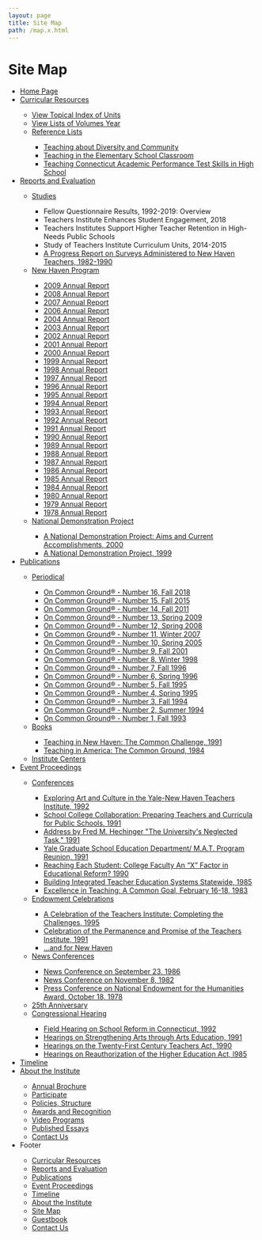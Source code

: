 ```yaml
---
layout: page
title: Site Map
path: /map.x.html
---
```


<h1 class="page-title">Site Map</h1>

<ul>
    <li class="sitemap_list"><a class="sitemap_link" href="/">Home Page</a></li>
    <li class="sitemap_list"><a class="sitemap_link" href="/curriculum">Curricular Resources</a></li>
        <ul>
            <li class="sitemap_list"><a class="sitemap_link" href="/curriculum/indexes/">View Topical Index of Units </a></li>
            <li class="sitemap_list"><a class="sitemap_link" href="/curriculum/units">View Lists of Volumes Year</a></li>
            <li class="sitemap_list"><a class="sitemap_link" href="/curriculum/referencelists">Reference Lists</a></li>
                <ul>
                    <li class="sitemap_list"><a class="sitemap_link" href="/curriculum/referencelists/diversity">Teaching about Diversity and Community</a></li>
                    <li class="sitemap_list"><a class="sitemap_link" href="/curriculum/referencelists/elementary">Teaching in the Elementary School Classroom</a></li>
                    <li class="sitemap_list"><a class="sitemap_link" href="/curriculum/referencelists/high">Teaching Connecticut Academic Performance Test Skills in High School</a></li>
                </ul>
        </ul>
    <li class="sitemap_list"><a class="sitemap_link" href="/brochures">Reports and Evaluation</a></li>
        <ul>
            <li class="sitemap_list"><a class="sitemap_link" href="/brochures/studies">Studies</a></li>
                <ul>
                    <li class="sitemap_list">Fellow Questionnaire Results, 1992-2019: Overview</li>
                    <li class="sitemap_list">Teachers Institute Enhances Student Engagement, 2018</li>
                    <li class="sitemap_list">Teachers Institutes Support Higher Teacher Retention in High-Needs Public Schools</li>
                    <li class="sitemap_list">Study of Teachers Institute Curriculum Units, 2014-2015</li>
                    <li class="sitemap_list"><a class="sitemap_link" href="/brochures/D6/">A Progress Report on Surveys Administered to New Haven Teachers, 1982-1990</a></li>
                </ul>
            <li class="sitemap_list"><a class="sitemap_link" href="/brochures/NewHavenProgram">New Haven Program</a></li>
                <ul>
                    <li class="sitemap_list"><a class="sitemap_link" href="/pdfs/ar/ar2009-full.pdf">2009 Annual Report</a></li>
                    <li class="sitemap_list"><a class="sitemap_link" href="/pdfs/ar/ar2008-full.pdf">2008 Annual Report</a></li>
                    <li class="sitemap_list"><a class="sitemap_link" href="/pdfs/ar/ar2007-full.pdf">2007 Annual Report</a></li>
                    <li class="sitemap_list"><a class="sitemap_link" href="/brochures/A3/2006/">2006 Annual Report</a></li>
                    <li class="sitemap_list"><a class="sitemap_link" href="/pdfs/ar/ar2004-full.pdf">2004 Annual Report</a></li>
                    <li class="sitemap_list"><a class="sitemap_link" href="/brochures/A3/2003">2003 Annual Report</a></li>
                    <li class="sitemap_list"><a class="sitemap_link" href="/brochures/A3/2002">2002 Annual Report</a></li>
                    <li class="sitemap_list"><a class="sitemap_link" href="/brochures/A3/2001/">2001 Annual Report</a></li>
                    <li class="sitemap_list"><a class="sitemap_link" href="/brochures/A3/2000">2000 Annual Report</a></li>
                    <li class="sitemap_list"><a class="sitemap_link" href="/brochures/A3/1999">1999 Annual Report</a></li>
                    <li class="sitemap_list"><a class="sitemap_link" href="/brochures/A3/1998">1998 Annual Report</a></li>
                    <li class="sitemap_list"><a class="sitemap_link" href="/pdfs/ar/ar1997.pdf">1997 Annual Report</a></li>
                    <li class="sitemap_list"><a class="sitemap_link" href="/brochures/A3/1996">1996 Annual Report</a></li>
                    <li class="sitemap_list"><a class="sitemap_link" href="/pdfs/ar/1995-annual-report.pdf">1995 Annual Report</a></li>
                    <li class="sitemap_list"><a class="sitemap_link" href="/pdfs/ar/1994-annual-report.pdf">1994 Annual Report</a></li>
                    <li class="sitemap_list"><a class="sitemap_link" href="/pdfs/ar/1993-annual-report.pdf">1993 Annual Report</a></li>
                    <li class="sitemap_list"><a class="sitemap_link" href="/pdfs/ar/1992-annual-report.pdf">1992 Annual Report</a></li>
                    <li class="sitemap_list"><a class="sitemap_link" href="/pdfs/ar/1991-annual-report.pdf">1991 Annual Report</a></li>
                    <li class="sitemap_list"><a class="sitemap_link" href="/pdfs/ar/1990-annual-report.pdf">1990 Annual Report</a></li>
                    <li class="sitemap_list"><a class="sitemap_link" href="/pdfs/ar/1989-annual-report-typescript.pdf">1989 Annual Report</a></li>
                    <li class="sitemap_list"><a class="sitemap_link" href="/pdfs/ar/1988-annual-report-typescript.pdf">1988 Annual Report</a></li>
                    <li class="sitemap_list"><a class="sitemap_link" href="/pdfs/ar/1987-annual-report-typescript.pdf">1987 Annual Report</a></li>
                    <li class="sitemap_list"><a class="sitemap_link" href="/pdfs/ar/1986-annual-report-typescript.pdf">1986 Annual Report</a></li>
                    <li class="sitemap_list"><a class="sitemap_link" href="/pdfs/ar/1985-annual-report-typescript.pdf">1985 Annual Report</a></li>
                    <li class="sitemap_list"><a class="sitemap_link" href="/pdfs/ar/1984-annual-report-typescript.pdf">1984 Annual Report</a></li>
                    <li class="sitemap_list"><a class="sitemap_link" href="/pdfs/ar/1980-annual-report.pdf">1980 Annual Report</a></li>
                    <li class="sitemap_list"><a class="sitemap_link" href="/pdfs/ar/1979-annual-report.pdf">1979 Annual Report</a></li>
                    <li class="sitemap_list"><a class="sitemap_link" href="/pdfs/ar/1978-annual-report.pdf">1978 Annual Report</a></li>
                </ul>
            <li class="sitemap_list"><a class="sitemap_link" href="/brochures/nationdemonstrationpj">National Demonstration Project</a></li>
                <ul>
                    <li class="sitemap_list"><a class="sitemap_link" href="/ndp/NDP.html">A National Demonstration Project: Aims and Current Accomplishments, 2000</a></li>
                    <li class="sitemap_list"><a class="sitemap_link" href="/ndp/ndp1999.html">A National Demonstration Project, 1999</a></li>
                </ul>
        </ul>
    <li class="sitemap_list"><a class="sitemap_link" href="/pubs">Publications</a></li>
        <ul>
            <li class="sitemap_list"><a class="sitemap_link" href="/pubs/periodical">Periodical </a></li>
                <ul>
                    <li class="sitemap_list"><a class="sitemap_link" href="/pdfs/ocg/ocg16.pdf">On Common Ground® - Number 16, Fall 2018 </a></li>
                    <li class="sitemap_list"><a class="sitemap_link" href="/pdfs/ocg/ocg15.pdf">On Common Ground® - Number 15, Fall 2015</a></li>
                    <li class="sitemap_list"><a class="sitemap_link" href="/pdfs/ocg/ocg14.pdf">On Common Ground® - Number 14, Fall 2011 </a></li>
                    <li class="sitemap_list"><a class="sitemap_link" href="/pdfs/ocg/ocg13.pdf">On Common Ground® - Number 13, Spring 2009 </a></li>
                    <li class="sitemap_list"><a class="sitemap_link" href="/pdfs/ocg/ocg12.pdf">On Common Ground® - Number 12, Spring 2008</a></li>
                    <li class="sitemap_list"><a class="sitemap_link" href="/pdfs/ocg/ocg11.pdf">On Common Ground® - Number 11, Winter 2007</a></li>
                    <li class="sitemap_list"><a class="sitemap_link" href="/pdfs/ocg/ocg10.pdf">On Common Ground® - Number 10, Spring 2005</a></li>
                    <li class="sitemap_list"><a class="sitemap_link" href="/pdfs/ocg/ocg9.pdf">On Common Ground® - Number 9, Fall 2001</a></li>
                    <li class="sitemap_list"><a class="sitemap_link" href="/pdfs/ocg/ocg8.pdf">On Common Ground® - Number 8, Winter 1998</a></li>
                    <li class="sitemap_list"><a class="sitemap_link" href="/pdfs/ocg/ocg7.pdf">On Common Ground® - Number 7, Fall 1996</a></li>
                    <li class="sitemap_list"><a class="sitemap_link" href="/pdfs/ocg/ocg6.pdf">On Common Ground® - Number 6, Spring 1996</a></li>
                    <li class="sitemap_list"><a class="sitemap_link" href="/pdfs/ocg/ocg5.pdf">On Common Ground® - Number 5, Fall 1995</a></li>
                    <li class="sitemap_list"><a class="sitemap_link" href="/pdfs/ocg/ocg4.pdf">On Common Ground® - Number 4, Spring 1995</a></li>
                    <li class="sitemap_list"><a class="sitemap_link" href="/pdfs/ocg/ocg3.pdf">On Common Ground® - Number 3, Fall 1994</a></li>
                    <li class="sitemap_list"><a class="sitemap_link" href="/pdfs/ocg/ocg2.pdf">On Common Ground® - Number 2, Summer 1994</a></li>
                    <li class="sitemap_list"><a class="sitemap_link" href="/pdfs/ocg/ocg1.pdf">On Common Ground® - Number 1, Fall 1993</a></li>
                </ul>
            <li class="sitemap_list"><a class="sitemap_link" href="/pubs/books">Books</a></li>
                <ul>
                    <li class="sitemap_list"><a class="sitemap_link" href="/pubs/A5">Teaching in New Haven: The Common Challenge, 1991</a></li>
                    <li class="sitemap_list"><a class="sitemap_link" href="/pubs/A4">Teaching in America: The Common Ground, 1984</li>
                </ul>
            <li class="sitemap_list"><a class="sitemap_link" href="/brochures/CenterManual/">Institute Centers</a></li>
        </ul>
    <li class="sitemap_list"><a class="sitemap_link" href="/event-proceedings">Event Proceedings</a></li>
        <ul>
            <li class="sitemap_list"><a class="sitemap_link" href="/event-proceedings/conferences">Conferences</a></li>
                <ul>
                    <li class="sitemap_list"><a class="sitemap_link" href="/transcripts/C16.html">Exploring Art and Culture in the Yale-New Haven Teachers Institute, 1992</a></li>
                    <li class="sitemap_list"><a class="sitemap_link" href="/transcripts/F14a.html">School­ College Collaboration: Preparing Teachers and Curricula for Public Schools, 1991 </a></li>
                    <li class="sitemap_list"><a class="sitemap_link" href="/transcripts/F14d.html">Address by Fred M. Hechinger "The University's Neglected Task," 1991</a></li>
                    <li class="sitemap_list"><a class="sitemap_link" href="/transcripts/F13.html">Yale Graduate School Education Department/ M.A.T. Program Reunion, 1991</a></li>
                    <li class="sitemap_list"><a class="sitemap_link" href="/transcripts/F11.html">Reaching Each Student: College Faculty An “X” Factor in Educational Reform? 1990</a></li>
                    <li class="sitemap_list"><a class="sitemap_link" href="/transcripts/C2.html">Building Integrated Teacher Education Systems Statewide, 1985 </a></li>
                    <li class="sitemap_list"><a class="sitemap_link" href="/transcripts/F4.html">Excellence in Teaching: A Common Goal, February 16-18, 1983 </a></li>
                </ul>
            <li class="sitemap_list"><a class="sitemap_link" href="/event-proceedings/endowment">Endowment Celebrations</a></li>
                <ul>
                    <li class="sitemap_list"><a class="sitemap_link" href="/transcripts/F16.html">A Celebration of the Teachers Institute: Completing the Challenges, 1995</a></li>
                    <li class="sitemap_list"><a class="sitemap_link" href="/transcripts/F12.html">Celebration of the Permanence and Promise of the Teachers Institute, 1991</a></li>
                    <li class="sitemap_list"><a class="sitemap_link" href="/brochures/A2.html ">...and for New Haven</a></li>
                </ul>
            <li class="sitemap_list"><a class="sitemap_link" href="/event-proceedings/news-conferences">News Conferences</a></li>
                <ul>
                    <li class="sitemap_list"><a class="sitemap_link" href="/transcripts/F7.html">News Conference on September 23, 1986</a></li>
                    <li class="sitemap_list"><a class="sitemap_link" href="/transcripts/F13.html">News Conference on November 8, 1982</a></li>
                    <li class="sitemap_list"><a class="sitemap_link" href="/transcripts/F1.html">Press Conference on National Endowment for the Humanities Award, October 18, 1978</a></li>
                </ul>
            <li class="sitemap_list"><a class="sitemap_link" href="/transcripts/25thTranscript.html">25th Anniversary</a></li>
            <li class="sitemap_list"><a class="sitemap_link" href="/congressional.html">Congressional Hearing</a></li>
                <ul>
                    <li class="sitemap_list"><a class="sitemap_link" href="/pdfs/senate-edu-arts-humanities-labor-sept92.pdf">Field Hearing on School Reform in Connecticut, 1992</li>
                    <li class="sitemap_list"><a class="sitemap_link" href="/pdfs/house-arts-appropriations-interior-mar91.pdf">Hearings on Strengthening Arts through Arts Education, 1991</li>
                    <li class="sitemap_list"><a class="sitemap_link" href="https://drive.google.com/file/d/1NlqYppUab8fQxBQTV8L_GfWP8xJQ7TiD/view">Hearings on the Twenty-First Century Teachers Act, 1990</a></li>
                    <li class="sitemap_list"><a class="sitemap_link" href="https://drive.google.com/file/d/10XbR5iNBH_iTLa8XpIPOVxDeHGqJth31/view">Hearings on Reauthorization of the Higher Education Act, l985</a></li>
                </ul>
        </ul>
    <li class="sitemap_list"><a class="sitemap_link" href="/timeline"><a class="sitemap_link" href="">Timeline</a></li>
    <li class="sitemap_list"><a class="sitemap_link" href="/about">About the Institute</a></li>
        <ul>
            <li class="sitemap_list"><a class="sitemap_link" href="/brochures/annual-brochure.html">Annual Brochure </a></li>
            <li class="sitemap_list"><a class="sitemap_link" href="/participate">Participate</a></li>
            <li class="sitemap_list"><a class="sitemap_link" href="/brochures/A6.html">Policies, Structure</a></li>
            <li class="sitemap_list"><a class="sitemap_link" href="/brochures/A9.html">Awards and Recognition</a></li>
            <li class="sitemap_list"><a class="sitemap_link" href="/brochures/video-programs.html">Video Programs</a></li>
            <li class="sitemap_list"><a class="sitemap_link" href="/articles/index.html">Published Essays</a></li>
            <li class="sitemap_list"><a class="sitemap_link" href="/comments.html">Contact Us</a></li>
        </ul>
    <li class="sitemap_list">Footer</li>
        <ul>
            <li class="sitemap_list"><a class="sitemap_link" href="/curriculum">Curricular Resources </a></li>
            <li class="sitemap_list"><a class="sitemap_link" href="/brochures">Reports and Evaluation</a></li>
            <li class="sitemap_list"><a class="sitemap_link" href="/pubs">Publications</a></li>
            <li class="sitemap_list"><a class="sitemap_link" href="/event-proceedings">Event Proceedings</a></li>
            <li class="sitemap_list"><a class="sitemap_link" href="/timeline">Timeline</a></li>
            <li class="sitemap_list"><a class="sitemap_link" href="/about">About the Institute</a></li>
            <li class="sitemap_list"><a class="sitemap_link" href="/map.x.html">Site Map</a></li>
            <li class="sitemap_list"><a class="sitemap_link" href="https://yalesurvey.ca1.qualtrics.com/jfe/form/SV_2lYNllUbWwcheuh">Guestbook</a></li>
            <li class="sitemap_list"><a class="sitemap_link" href="/comments.html">Contact Us</a></li>
        </ul>
</ul>

